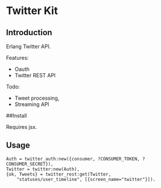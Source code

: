 # Twitter Kit

## Introduction

Erlang Twitter API.

Features:
- Oauth
- Twitter REST API

Todo:
- Tweet processing,
- Streaming API

##Install 

Requires jsx.


## Usage

    Auth = twitter_auth:new({consumer, ?CONSUMER_TOKEN, ?CONSUMER_SECRET}),
    Twitter = twitter:new(Auth),
    {ok, Tweets} = twitter_rest:get(Twitter,
        "statuses/user_timeline", [{screen_name="twitter"}]).

